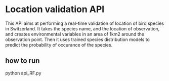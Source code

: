 # Location validation API

This API aims at performing a real-time validation of location of bird species in Switzerland. It takes the species name, and the location of observation, and creates environmental variables in an area of 1km2 around the observation point. Then it uses trained species distribution models to predict the probability of occurance of the species. 

## how to run

python api_RF.py

